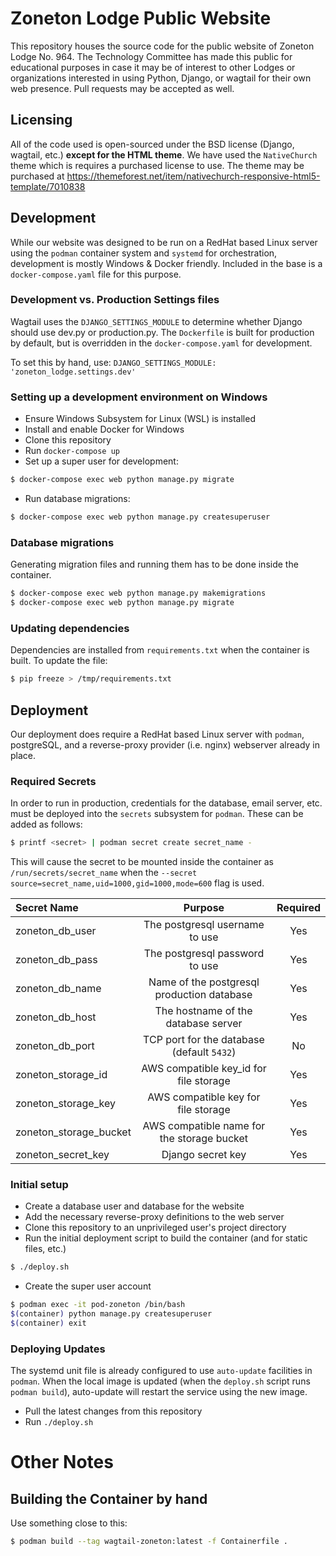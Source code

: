 # Zoneton Lodge Public Website
This repository houses the source code for the public website of Zoneton Lodge No. 964. The 
Technology Committee has made this public for educational purposes in case it may be of interest
to other Lodges or organizations interested in using Python, Django, or wagtail for their own web
presence. Pull requests may be accepted as well.

## Licensing
All of the code used is open-sourced under the BSD license (Django, wagtail, etc.) **except for the 
HTML theme**. We have used the `NativeChurch` theme which is requires a purchased license to use.
The theme may be purchased at https://themeforest.net/item/nativechurch-responsive-html5-template/7010838

## Development
While our website was designed to be run on a RedHat based Linux server using the `podman` 
container system and `systemd` for orchestration, development is mostly Windows & Docker friendly.
Included in the base is a `docker-compose.yaml` file for this purpose.

### Development vs. Production Settings files
Wagtail uses the `DJANGO_SETTINGS_MODULE` to determine whether Django should use dev.py or 
production.py. The `Dockerfile` is built for production by default, but is overridden in the 
`docker-compose.yaml` for development. 

To set this by hand, use: `DJANGO_SETTINGS_MODULE: 'zoneton_lodge.settings.dev'`

### Setting up a development environment on Windows
- Ensure Windows Subsystem for Linux (WSL) is installed
- Install and enable Docker for Windows
- Clone this repository
- Run `docker-compose up`
- Set up a super user for development: 
```bash 
$ docker-compose exec web python manage.py migrate
```
- Run database migrations:
```bash
$ docker-compose exec web python manage.py createsuperuser
```

### Database migrations
Generating migration files and running them has to be done inside the container.
```bash
$ docker-compose exec web python manage.py makemigrations
$ docker-compose exec web python manage.py migrate
```

### Updating dependencies
Dependencies are installed from `requirements.txt` when the container is built. To update the file:
```bash
$ pip freeze > /tmp/requirements.txt
```

## Deployment
Our deployment does require a RedHat based Linux server with `podman`, postgreSQL, and a 
reverse-proxy provider (i.e. nginx) webserver already in place.

### Required Secrets
In order to run in production, credentials for the database, email server, etc. must be deployed
into the `secrets` subsystem for `podman`. These can be added as follows:

```bash
$ printf <secret> | podman secret create secret_name - 
```

This will cause the secret to be mounted inside the container as `/run/secrets/secret_name` when 
the `--secret source=secret_name,uid=1000,gid=1000,mode=600` flag is used.

| Secret Name | Purpose                              | Required |
| :---        |            :---:                     |   :---:  |
| zoneton_db_user | The postgresql username to use | Yes |
| zoneton_db_pass | The postgresql password to use | Yes |
| zoneton_db_name | Name of the postgresql production database | Yes |
| zoneton_db_host | The hostname of the database server | Yes |
| zoneton_db_port | TCP port for the database (default `5432`) | No |
| zoneton_storage_id | AWS compatible key_id for file storage | Yes |
| zoneton_storage_key | AWS compatible key for file storage | Yes |
| zoneton_storage_bucket | AWS compatible name for the storage bucket | Yes |
| zoneton_secret_key | Django secret key | Yes |

### Initial setup
- Create a database user and database for the website
- Add the necessary reverse-proxy definitions to the web server
- Clone this repository to an unprivileged user's project directory
- Run the initial deployment script to build the container (and for static files, etc.)
```bash
$ ./deploy.sh
```
- Create the super user account
```bash
$ podman exec -it pod-zoneton /bin/bash
$(container) python manage.py createsuperuser
$(container) exit
```

### Deploying Updates
The systemd unit file is already configured to use `auto-update` facilities in `podman`. When the 
local image is updated (when the `deploy.sh` script runs `podman build`), auto-update will restart
the service using the new image.
- Pull the latest changes from this repository
- Run `./deploy.sh`

# Other Notes
## Building the Container by hand
Use something close to this:
```bash
$ podman build --tag wagtail-zoneton:latest -f Containerfile .
```
